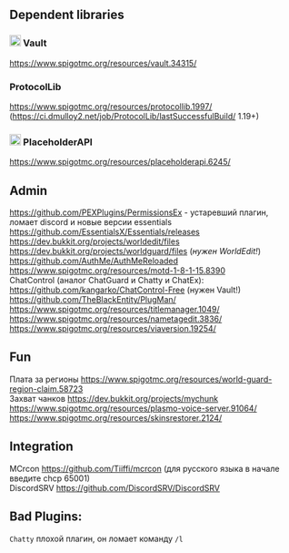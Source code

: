 ## Dependent libraries
### <img src="https://i.imgur.com/soNL4fA.png" width=20px> Vault
https://www.spigotmc.org/resources/vault.34315/

### ProtocolLib
https://www.spigotmc.org/resources/protocollib.1997/ (https://ci.dmulloy2.net/job/ProtocolLib/lastSuccessfulBuild/ 1.19+)

### <img src="https://i.imgur.com/ghnxXsv.png" width=20px> PlaceholderAPI
https://www.spigotmc.org/resources/placeholderapi.6245/

## Admin

https://github.com/PEXPlugins/PermissionsEx - устаревший плагин, ломает discord и новые версии essentials
<br>
https://github.com/EssentialsX/Essentials/releases
<br>
https://dev.bukkit.org/projects/worldedit/files
<br>
https://dev.bukkit.org/projects/worldguard/files (*нужен WorldEdit!*)
<br>
https://github.com/AuthMe/AuthMeReloaded
<br>
https://www.spigotmc.org/resources/motd-1-8-1-15.8390
<br>
ChatControl (аналог ChatGuard и Chatty и ChatEx): https://github.com/kangarko/ChatControl-Free (нужен Vault!)
<br>
https://github.com/TheBlackEntity/PlugMan/
<br>
https://www.spigotmc.org/resources/titlemanager.1049/
<br>
https://www.spigotmc.org/resources/nametagedit.3836/
<br>
https://www.spigotmc.org/resources/viaversion.19254/

## Fun
Плата за регионы https://www.spigotmc.org/resources/world-guard-region-claim.58723
<br>
Захват чанков https://dev.bukkit.org/projects/mychunk
<br>
https://www.spigotmc.org/resources/plasmo-voice-server.91064/
<br>
https://www.spigotmc.org/resources/skinsrestorer.2124/

## Integration
MCrcon https://github.com/Tiiffi/mcrcon (для русского языка в начале введите chcp 65001)
<br>
DiscordSRV https://github.com/DiscordSRV/DiscordSRV

## Bad Plugins:
`Chatty` плохой плагин, он ломает команду `/l`

